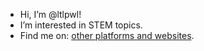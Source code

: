 - Hi, I’m @ltlpwl!
- I’m interested in STEM topics. 
- Find me on: [other platforms and websites](https://ltlpwl.com/external).
